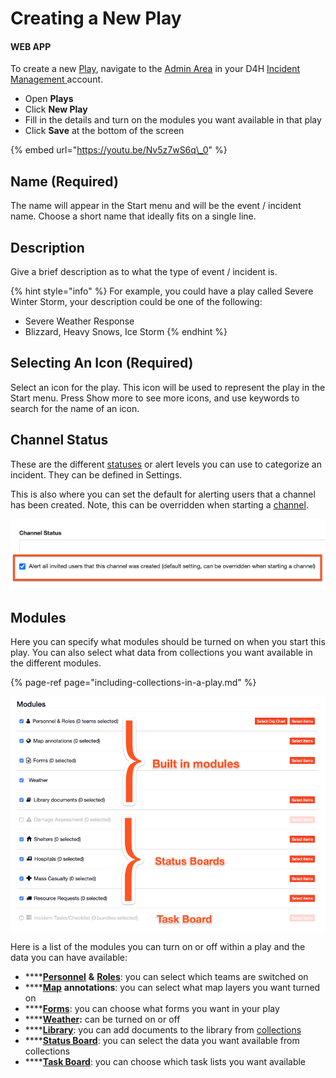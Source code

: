 # Creating a New Play

#### WEB APP

To create a new [Play](./), navigate to the [Admin Area](../admin-area/) in your D4H [Incident Management ](../getting-started.md)account.

* Open **Plays**
* Click **New Play**
* Fill in the details and turn on the modules you want available in that play
* Click **Save** at the bottom of the screen

{% embed url="https://youtu.be/Nv5z7wS6q\_0" %}

## Name \(Required\)

The name will appear in the Start menu and will be the event / incident name. Choose a short name that ideally fits on a single line.

## Description

Give a brief description as to what the type of event / incident is. 

{% hint style="info" %}
For example, you could have a play called Severe Winter Storm, your description could be one of the following:

* Severe Weather Response
* Blizzard, Heavy Snows, Ice Storm
{% endhint %}

## Selecting An Icon \(Required\)

Select an icon for the play. This icon will be used to represent the play in the Start menu. Press Show more to see more icons, and use keywords to search for the name of an icon.

## Channel Status

These are the different [statuses](../status-boards/) or alert levels you can use to categorize an incident. They can be defined in Settings.  
  
This is also where you can set the default for alerting users that a channel has been created. Note, this can be overridden when starting a [channel](../channels/). 

![](../../.gitbook/assets/creating-a-new-play.png)

## Modules

Here you can specify what modules should be turned on when you start this play. You can also select what data from collections you want available in the different modules.

{% page-ref page="including-collections-in-a-play.md" %}

![](../../.gitbook/assets/creating-a-new-play-2.png)

Here is a list of the modules you can turn on or off within a play and the data you can have available:

* \*\*\*\*[**Personnel**](../personnel/) **&** [**Roles**](../../personnel-and-training/roles/): you can select which teams are switched on 
* \*\*\*\*[**Map**](../map/) **annotations**: you can select what map layers you want turned on 
* \*\*\*\*[**Forms**](../forms/): you can choose what forms you want in your play 
* \*\*\*\*[**Weather**](../weather.md)**:** can be turned on or off 
* \*\*\*\*[**Library**](../library/): you can add documents to the library from [collections](../admin-area/collections/) 
* \*\*\*\*[**Status Board**](../status-boards/): you can select the data you want available from collections 
* \*\*\*\*[**Task Board**](../task-boards/): you can choose which task lists you want available

  


